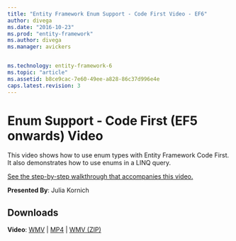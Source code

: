 ```yaml
---
title: "Entity Framework Enum Support - Code First Video - EF6"
author: divega
ms.date: "2016-10-23"
ms.prod: "entity-framework"
ms.author: divega
ms.manager: avickers


ms.technology: entity-framework-6
ms.topic: "article"
ms.assetid: b8ce9cac-7e60-49ee-a828-86c37d996e4e
caps.latest.revision: 3
---
```

# Enum Support - Code First (EF5 onwards) Video
This video shows how to use enum types with Entity Framework Code First. It also demonstrates how to use enums in a LINQ query.

[See the step-by-step walkthrough that accompanies this video.](../ef6/enum-support-code-first-ef5-onwards.md)

**Presented By**: Julia Kornich

## Downloads

**Video**: [WMV](http://download.microsoft.com/download/A/5/8/A583DEE8-FD5C-47EE-A4E1-966DDF39D1DA/HDI-ITPro-MSDN-winvideo-enumwithcodefirst.wmv) | [MP4](http://download.microsoft.com/download/A/5/8/A583DEE8-FD5C-47EE-A4E1-966DDF39D1DA/HDI-ITPro-MSDN-mp4video-enumwithcodefirst.m4v) | [WMV (ZIP)](http://download.microsoft.com/download/A/5/8/A583DEE8-FD5C-47EE-A4E1-966DDF39D1DA/HDI-ITPro-MSDN-winvideo-enumwithcodefirst.zip)
